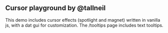 ## Cursor playground by @tallneil

This demo includes cursor effects (spotlight and magnet) written in vanilla js, with a dat gui for customization. The /tooltips page includes text tooltips.